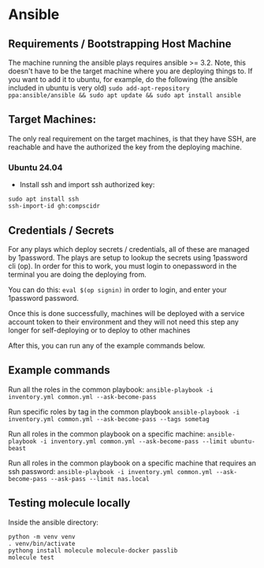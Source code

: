 # Ansible

## Requirements / Bootstrapping Host Machine
The machine running the ansible plays requires ansible >= 3.2. 
Note, this doesn't have to be the target machine where you are deploying things to.
If you want to add it to ubuntu, for example, do the following (the ansible included in ubuntu is very old)
```sudo add-apt-repository ppa:ansible/ansible && sudo apt update && sudo apt install ansible```

## Target Machines:
The only real requirement on the target machines, is that they have SSH, are reachable
and have the authorized the key from the deploying machine.

### Ubuntu 24.04
- Install ssh and import ssh authorized key: 
```
sudo apt install ssh
ssh-import-id gh:compscidr
```

## Credentials / Secrets
For any plays which deploy secrets / credentials, all of these are managed by 1password.
The plays are setup to lookup the secrets using 1password cli (op). In order for this 
to work, you must login to onepassword in the terminal you are doing the deploying from.

You can do this: `eval $(op signin)` in order to login, and enter your 1password password.

Once this is done successfully, machines will be deployed with a service account token to
their environment and they will not need this step any longer for self-deploying or to
deploy to other machines

After this, you can run any of the example commands below.

## Example commands

Run all the roles in the common playbook:
`ansible-playbook -i inventory.yml common.yml --ask-become-pass`

Run specific roles by tag in the common playbook
`ansible-playbook -i inventory.yml common.yml --ask-become-pass --tags sometag`

Run all roles in the common playbook on a specific machine:
`ansible-playbook -i inventory.yml common.yml --ask-become-pass --limit ubuntu-beast`

Run all roles in the common playbook on a specific machine that requires an ssh password:
`ansible-playbook -i inventory.yml common.yml --ask-become-pass --ask-pass --limit nas.local`

## Testing molecule locally
Inside the ansible directory:
```
python -m venv venv
. venv/bin/activate
pythong install molecule molecule-docker passlib
molecule test
```
